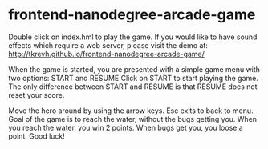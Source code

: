 frontend-nanodegree-arcade-game
===============================

Double click on index.hml to play the game.
If you would like to have sound effects which require a web server, please visit the
demo at: http://tkrevh.github.io/frontend-nanodegree-arcade-game/

When the game is started, you are presented with a simple game menu with two options: START and RESUME
Click on START to start playing the game.
The only difference between START and RESUME is that RESUME does not reset your score.

Move the hero around by using the arrow keys. Esc exits to back to menu.
Goal of the game is to reach the water, without the bugs getting you. 
When you reach the water, you win 2 points. When bugs get you, you loose a point.
Good luck!
